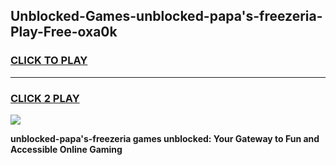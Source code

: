 
## Unblocked-Games-unblocked-papa's-freezeria-Play-Free-oxa0k
<h3>
<a href="https://premium76.site?title=unblocked-papa's-freezeria&ref=21A">CLICK TO PLAY</a></h3>
<hr>

<h3>
<a href="https://premium76.site?title=unblocked-papa's-freezeria&ref=21A">CLICK 2 PLAY</a>
  
</h3>

<a href="https://premium76.site?title=unblocked-papa's-freezeria&ref=21A"><img src="https://clearcache.store/games.png"></a>


**unblocked-papa's-freezeria games unblocked: Your Gateway to Fun and Accessible Online Gaming**
